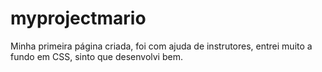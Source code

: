 # myprojectmario

Minha primeira página criada, foi com ajuda de instrutores, entrei muito a fundo em CSS, sinto que desenvolvi bem.
